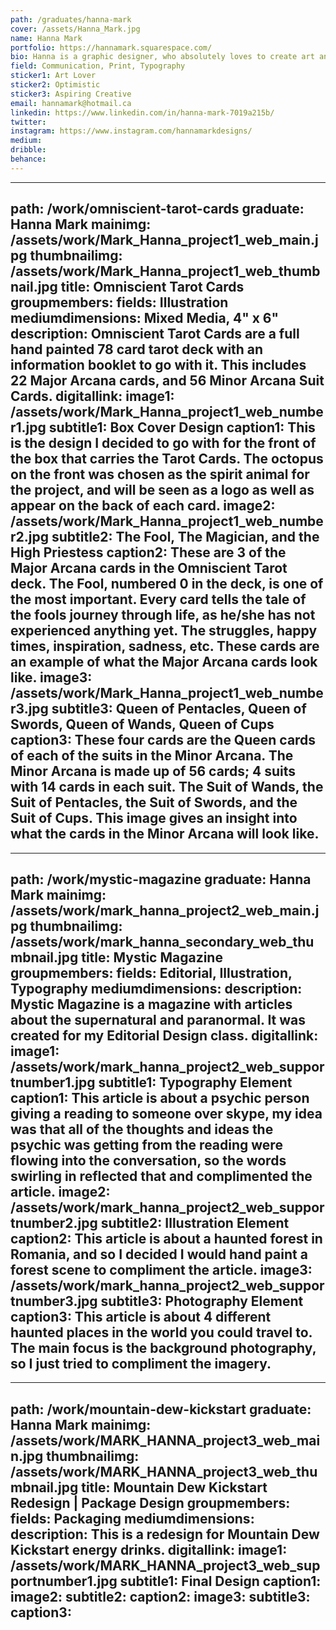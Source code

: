 ```yaml
---
path: /graduates/hanna-mark
cover: /assets/Hanna_Mark.jpg
name: Hanna Mark
portfolio: https://hannamark.squarespace.com/
bio: Hanna is a graphic designer, who absolutely loves to create art and illustrations on the side. Hanna is inspired by nature and loves to create from what she sees in the beautiful Canadian landscape. It is such an interesting process morphing the art of graphic design as well as visual art and mixed media together to create something unique that has not been seen before. It is so important to stay spontaneous and throw yourself into a design, and think about the technical aspects of it later. That way you end up with a unique design that you can then focus on making into something substantial later. Hanna hopes to be able to continue designing unique works of art throughout her career.
field: Communication, Print, Typography
sticker1: Art Lover
sticker2: Optimistic
sticker3: Aspiring Creative
email: hannamark@hotmail.ca
linkedin: https://www.linkedin.com/in/hanna-mark-7019a215b/
twitter: 
instagram: https://www.instagram.com/hannamarkdesigns/
medium: 
dribble: 
behance: 
---
```


---
path: /work/omniscient-tarot-cards
graduate: Hanna Mark
mainimg: /assets/work/Mark_Hanna_project1_web_main.jpg
thumbnailimg: /assets/work/Mark_Hanna_project1_web_thumbnail.jpg
title: Omniscient Tarot Cards
groupmembers: 
fields: Illustration
mediumdimensions: Mixed Media, 4" x 6"
description: Omniscient Tarot Cards are a full hand painted 78 card tarot deck with an information booklet to go with it. This includes 22 Major Arcana cards, and 56 Minor Arcana Suit Cards.
digitallink: 
image1: /assets/work/Mark_Hanna_project1_web_number1.jpg
subtitle1: Box Cover Design
caption1: This is the design I decided to go with for the front of the box that carries the Tarot Cards. The octopus on the front was chosen as the spirit animal for the project, and will be seen as a logo as well as appear on the back of each card.
image2: /assets/work/Mark_Hanna_project1_web_number2.jpg
subtitle2: The Fool, The Magician, and the High Priestess
caption2: These are 3 of the Major Arcana cards in the Omniscient Tarot deck. The Fool, numbered 0 in the deck, is one of the most important. Every card tells the tale of the fools journey through life, as he/she has not experienced anything yet. The struggles, happy times, inspiration, sadness, etc. These cards are an example of what the Major Arcana cards look like.
image3: /assets/work/Mark_Hanna_project1_web_number3.jpg
subtitle3: Queen of Pentacles, Queen of Swords, Queen of Wands, Queen of Cups
caption3: These four cards are the Queen cards of each of the suits in the Minor Arcana. The Minor Arcana is made up of 56 cards; 4 suits with 14 cards in each suit. The Suit of Wands, the Suit of Pentacles, the Suit of Swords, and the Suit of Cups. This image gives an insight into what the cards in the Minor Arcana will look like.
---

---
path: /work/mystic-magazine
graduate: Hanna Mark
mainimg: /assets/work/mark_hanna_project2_web_main.jpg
thumbnailimg: /assets/work/mark_hanna_secondary_web_thumbnail.jpg
title: Mystic Magazine
groupmembers: 
fields: Editorial, Illustration, Typography
mediumdimensions: 
description: Mystic Magazine is a magazine with articles about the supernatural and paranormal. It was created for my Editorial Design class.
digitallink: 
image1: /assets/work/mark_hanna_project2_web_supportnumber1.jpg
subtitle1: Typography Element
caption1: This article is about a psychic person giving a reading to someone over skype, my idea was that all of the thoughts and ideas the psychic was getting from the reading were flowing into the conversation, so the words swirling in reflected that and complimented the article.
image2: /assets/work/mark_hanna_project2_web_supportnumber2.jpg
subtitle2: Illustration Element
caption2: This article is about a haunted forest in Romania, and so I decided I would hand paint a forest scene to compliment the article.
image3: /assets/work/mark_hanna_project2_web_supportnumber3.jpg
subtitle3: Photography Element
caption3: This article is about 4 different haunted places in the world you could travel to. The main focus is the background photography, so I just tried to compliment the imagery.
---

---
path: /work/mountain-dew-kickstart
graduate: Hanna Mark
mainimg: /assets/work/MARK_HANNA_project3_web_main.jpg
thumbnailimg: /assets/work/MARK_HANNA_project3_web_thumbnail.jpg
title: Mountain Dew Kickstart Redesign | Package Design 
groupmembers: 
fields: Packaging
mediumdimensions: 
description: This is a redesign for Mountain Dew Kickstart energy drinks.
digitallink: 
image1: /assets/work/MARK_HANNA_project3_web_supportnumber1.jpg
subtitle1: Final Design
caption1: 
image2:
subtitle2: 
caption2: 
image3:
subtitle3: 
caption3: 
---
